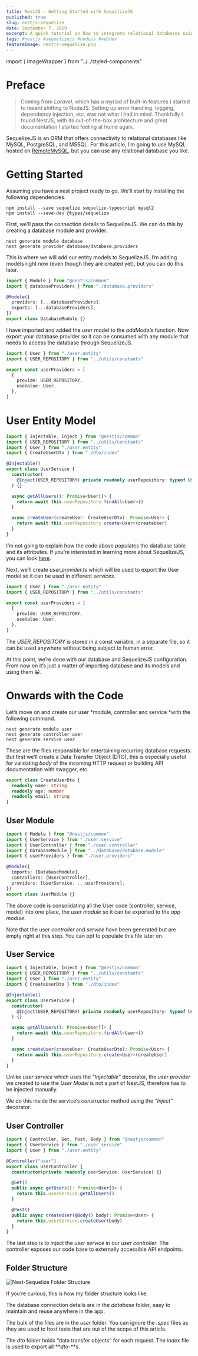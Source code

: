 ```yaml
---
title: NestJS - Getting Started with SequilizeJS
published: true
slug: nestjs-sequelize
date: September 7, 2019
excerpt: A quick tutorial on how to integrate relational databases using SequelizeJS with NestJS.
tags: #nestjs #sequelizejs #nodejs #webdev
featureImage: nestjs-sequelize.png
---
```


<!-- Imports -->

import { ImageWrapper } from "../../styled-components"

# Preface

> Coming from _Laravel_, which has a myriad of built-in features I started to resent shifting to NodeJS. Setting up error handling, logging, dependency injection, etc. was not what I had in mind. Thankfully I found NestJS, with its out-of-the-box architecture and great documentation I started feeling at home again.

SequelizeJS is an ORM that offers connectivity to relational databases like MySQL, PostgreSQL, and MSSQL. For this article, I’m going to use MySQL hosted on [RemoteMySQL](https://remotemysql.com/), but you can use any relational database you like.

# Getting Started

Assuming you have a nest project ready to go. We’ll start by installing the following dependencies.

```
npm install --save sequelize sequelize-typescript mysql2
npm install --save-dev @types/sequelize
```

First, we’ll pass the connection details to SequelizeJS. We can do this by creating a database module and provider.

```
nest generate module database
nest generate provider database/database.providers
```

This is where we will add our entity models to SequelizeJS. I’m adding models right now (even though they are created yet), but you can do this later.

```ts
import { Module } from "@nestjs/common"
import { databaseProviders } from "./database.providers"

@Module({
  providers: [...databaseProviders],
  exports: [...databaseProviders],
})
export class DatabaseModule {}
```

I have imported and added the _user_ model to the _addModels_ function. Now export your database provider so it can be consumed with any module that needs to access the database through SequelizeJS.

```ts
import { User } from "./user.entity"
import { USER_REPOSITORY } from "../utils/constants"

export const userProviders = [
  {
    provide: USER_REPOSITORY,
    useValue: User,
  },
]
```

# **User Entity Model**

```ts
import { Injectable, Inject } from "@nestjs/common"
import { USER_REPOSITORY } from "../utils/constants"
import { User } from "./user.entity"
import { CreateUserDto } from "./dto/index"

@Injectable()
export class UserService {
  constructor(
    @Inject(USER_REPOSITORY) private readonly userRepository: typeof User
  ) {}

  async getAllUsers(): Promise<User[]> {
    return await this.userRepository.findAll<User>()
  }

  async createUser(createUser: CreateUserDto): Promise<User> {
    return await this.userRepository.create<User>(createUser)
  }
}
```

I’m not going to explain how the code above populates the database table and its attributes. If you’re interested in learning more about SequelizeJS, you can look [here](http://docs.sequelizejs.com/).

Next, we’ll create _user.provider.ts_ which will be used to export the User model so it can be used in different _services_.

```ts
import { User } from "./user.entity"
import { USER_REPOSITORY } from "../utils/constants"

export const userProviders = [
  {
    provide: USER_REPOSITORY,
    useValue: User,
  },
]
```

The _USER_REPOSITORY_ is stored in a const variable, in a separate file, so it can be used anywhere without being subject to human error.

At this point, we’re done with our database and SequelizeJS configuration. From now on it’s just a matter of importing database and its models and using them 😀.

# Onwards with the Code

Let’s move on and create our user *module, controller and service *with the following command.

```
nest generate module user
nest generate controller user
nest generate service user
```

These are the files responsible for entertaining recurring database requests. But first we’ll create a Data Transfer Object (DTO), this is especially useful for validating _body_ of the incoming HTTP request or building API documentation with swagger, etc.

```ts
export class CreateUserDto {
  readonly name: string
  readonly age: number
  readonly email: string
}
```

## User Module

```ts
import { Module } from "@nestjs/common"
import { UserService } from "./user.service"
import { UserController } from "./user.controller"
import { DatabaseModule } from "../database/database.module"
import { userProviders } from "./user.providers"

@Module({
  imports: [DatabaseModule],
  controllers: [UserController],
  providers: [UserService, ...userProviders],
})
export class UserModule {}
```

The above code is consolidating all the User code (controller, service, model) into one place, the _user module_ so it can be exported to the _app module_.

Note that the user _controller_ and _service_ have been generated but are empty right at this step. You can opt to populate this file later on.

## User Service

```ts
import { Injectable, Inject } from "@nestjs/common"
import { USER_REPOSITORY } from "../utils/constants"
import { User } from "./user.entity"
import { CreateUserDto } from "./dto/index"

@Injectable()
export class UserService {
  constructor(
    @Inject(USER_REPOSITORY) private readonly userRepository: typeof User
  ) {}

  async getAllUsers(): Promise<User[]> {
    return await this.userRepository.findAll<User>()
  }

  async createUser(createUser: CreateUserDto): Promise<User> {
    return await this.userRepository.create<User>(createUser)
  }
}
```

Unlike _user service_ which uses the _“Injectable”_ decorator, the _user provider_ we created to use the _User Model_ is not a part of NestJS, therefore has to be injected manually.

We do this inside the service’s _constructor_ method using the _“Inject”_ decorator.

## User Controller

```ts
import { Controller, Get, Post, Body } from "@nestjs/common"
import { UserService } from "./user.service"
import { User } from "./user.entity"

@Controller("user")
export class UserController {
  constructor(private readonly userService: UserService) {}

  @Get()
  public async getUsers(): Promise<User[]> {
    return this.userService.getAllUsers()
  }

  @Post()
  public async createUser(@Body() body): Promise<User> {
    return this.userService.createUser(body)
  }
}
```

The last step is to inject the _user service_ in our _user controller_. The controller exposes our code base to externally accessible API endpoints.

## Folder Structure

<ImageWrapper caption="Nest-Sequelize Folder Structure">

![Nest-Sequelize Folder Structure](https://cdn-images-1.medium.com/max/2000/1*vaJB14wJUGp4QGyoTDhc2A.png)

</ImageWrapper>

If you’re curious, this is how my folder structure looks like.

The database connection details are in the _database_ folder, easy to maintain and reuse anywhere in the app.

The bulk of the files are in the _user_ folder. You can ignore the _.spec_ files as they are used to host tests that are out of the scope of this article.

The _dto_ folder holds “data transfer objects” for each request. The _index_ file is used to export all **_dto-_**s.
